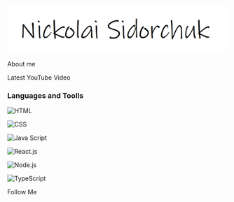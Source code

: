 ![Header](https://github.com/k0t1k777/k0t1k777/blob/main/assets/name.bmp)

About me

Latest YouTube Video

### Languages and Toolls
![HTML](https://img.shields.io/badge/-HTML-090909?style=for-the-badge&logo=HTML&logoColor=8A2BE2)

![CSS](https://img.shields.io/badge/-CSS-090908?style=for-the-badge&logo=CSS&logoColor=8A2BE2)

![Java Script](https://img.shields.io/badge/-JavaScript-090909?style=for-the-badge&logo=JavaScript&logoColor=8A2BE2)

![React.js](https://img.shields.io/badge/-React-090909?style=for-the-badge&logo=React&logoColor=8A2BE2)

![Node.js](https://img.shields.io/badge/-Node-090909?style=for-the-badge&logo=Node&logoColor=8A2BE2)

![TypeScript](https://img.shields.io/badge/-TypeScript-090909?style=for-the-badge&logo=TypeScript&logoColor=8A2BE2)

Follow Me

